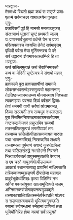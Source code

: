 भारद्वाजः-   
मेरुमध्ये स्थितो ब्रह्मा कथं स ससृजे प्रजाः  
एतन्मे सर्वमाचक्ष्व याथातथ्येन पृच्छतः  
भृगुः-   
प्रजाविसर्गं पूर्वं हि मानसो मनसाऽसृजत्  
संरक्षणार्थं भूतानां सृष्टं प्रथमतो जलम्  
यः प्राणस्सर्वभूतानां वर्धन्ते येन च प्रजाः  
परित्यक्ताश्च नश्यन्ति तेनेदं सर्वमावृतम्  
पृथिवी पर्वता मेघा मूर्तिमन्तश्च ये परे  
सर्वं तद्वारुणं ज्ञेयमापस्तस्तम्भिरे हि ताः  
भरद्वाजः-   
कथं सलिलमुत्पन्नं कथं चैवाग्निमारुतौ  
कथं वा मेदिनी सृष्टेत्यत्र मे संशयो महान्  
भृगुः-  
ब्रह्मकल्पे पुरा ब्रह्मन्ब्रह्मर्षीणां समागमे  
लोकसम्भवसन्देहस्समुत्पन्नो महात्मनाम्  
तेऽतिष्ठन्ध्यानमालम्ब्य मौनमास्थाय निश्चलाः  
त्यक्ताहाराः पवनपा दिव्यं वर्षशतं द्विजाः  
तेषां धर्ममयी वाणी सर्वेषां श्रोत्रमागमत्  
दिव्या सरस्वती तत्र सम्बभूव नभस्तलात्  
पुरा स्तिमितनिश्शब्दमाकाशमचलोपमम्  
नष्टचन्द्रार्कपवनं प्रसुप्तमिव सम्बभौ  
ततस्सलिलमुत्पन्नं तमसीवापरं तमः  
तस्माच्च सलिलोत्पीडात्समजायत मारुतः  
यथा भाजनमच्छिद्रं निश्शब्दमिव लक्ष्यते  
तच्चाम्भसा पूर्यमाणं सशब्दं कुरुतेऽनिलः  
तथा सलिलसंरुद्धे नभसोऽन्ते निरन्तरे  
भित्त्वाऽर्णवतलं वायुस्समुत्पतति वेगवान्  
स एष चरते वायुरर्णवोत्पीडसम्भवः  
आकाशं स्थानमासाद्य प्रशान्तिं नाधिगच्छति  
तस्मिन्वाय्वम्बुसङ्घर्षे दीप्ततेजा महाबलः  
प्रादुर्बभूवोर्ध्वशिखः कृत्वा वितिमिरं नभः  
अग्निः पवनसंयुक्तः खात्समुत्क्षिपते जलम्  
अग्निमारुतसंयोगाद्घनत्वमुपपद्यते  
तस्याकाशान्निपतितस्स्नेहस्तिष्ठति योऽपरः  
स सङ्घातत्वमापन्नो भूमित्वमनुगच्छति  
रसानां सर्वगन्धानां स्नेहानां प्राणिनां तथा  
भूमिर्योनिरिह ज्ञेया यस्यां सर्वं प्रसूयते   
